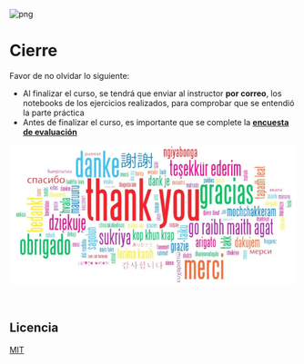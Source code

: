 ![png](imagenes/logotipo-axity-ppt.png)

# Cierre

Favor de no olvidar lo siguiente:
* Al finalizar el curso, se tendrá que enviar al instructor **por correo**, los notebooks de los ejercicios realizados, para comprobar que se entendió la parte práctica
* Antes de finalizar el curso, es importante que se complete la **[encuesta de evaluación](https://forms.office.com/r/2d6SdK2Fsj)**

![png](imagenes/Gracias.png)


&nbsp;
&nbsp;

## Licencia

[MIT](https://opensource.org/licenses/MIT)